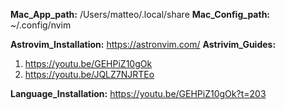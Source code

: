 **Mac_App_path:** /Users/matteo/.local/share
**Mac_Config_path:** ~/.config/nvim

**Astrovim_Installation:** https://astronvim.com/
**Astrivim_Guides:** 
1. https://youtu.be/GEHPiZ10gOk
2. https://youtu.be/JQLZ7NJRTEo

**Language_Installation:** https://youtu.be/GEHPiZ10gOk?t=203
